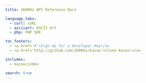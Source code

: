 ```yaml
---
title: 2600Hz API Reference Docs

language_tabs:
  - curl: cURL
  - asciiart: ASCII Art
  - php: PHP SDK

toc_footers:
  - <a href='#'>Sign Up for a Developer Key</a>
  - <a href='http://github.com/2600hz/kazoo'>Clone Kazoo!</a>

includes:
  - kazoo/index

search: true
---
```

